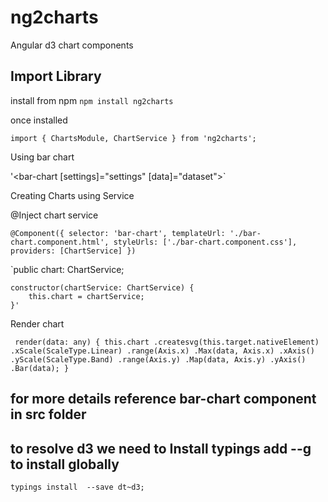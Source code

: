 # ng2charts
Angular d3 chart components

## Import Library

install from npm 
`npm install ng2charts`

once installed 

`import { ChartsModule, ChartService } from 'ng2charts';`

Using bar chart

'<bar-chart [settings]="settings" [data]="dataset"></bar-chart>`


Creating Charts using Service

@Inject chart service

`@Component({
    selector: 'bar-chart',
    templateUrl: './bar-chart.component.html',
    styleUrls: ['./bar-chart.component.css'],
    providers: [ChartService]
})` 

`public chart: ChartService;

    constructor(chartService: ChartService) {
        this.chart = chartService;
    }'


Render chart 

` render(data: any) {
        this.chart
            .createsvg(this.target.nativeElement)
            .xScale(ScaleType.Linear)
            .range(Axis.x)
            .Max(data, Axis.x)
            .xAxis()
            .yScale(ScaleType.Band)
            .range(Axis.y)
            .Map(data, Axis.y)
            .yAxis()
            .Bar(data);
    }`

## for more details reference bar-chart component in src folder
    
## to resolve d3 we need to Install typings add --g to install globally
`typings install  --save dt~d3;`


